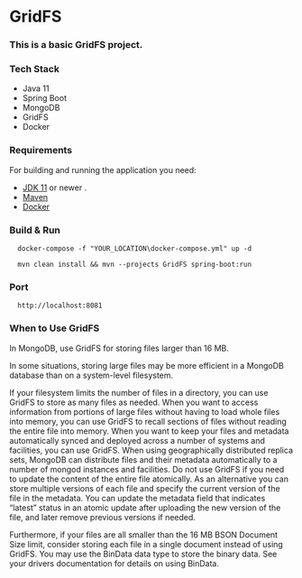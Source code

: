 # GridFS

### This is a basic GridFS project.

### Tech Stack
  - Java 11
  - Spring Boot
  - MongoDB
  - GridFS
  - Docker
  
### Requirements

For building and running the application you need:
- [JDK 11](https://www.oracle.com/java/technologies/javase-jdk11-downloads.html) or newer . 
- [Maven](https://maven.apache.org)
- [Docker](https://www.docker.com/)


### Build & Run 

```
  docker-compose -f "YOUR_LOCATION\docker-compose.yml" up -d 
```

```
  mvn clean install && mvn --projects GridFS spring-boot:run
```

### Port
```
  http://localhost:8081
```

### When to Use GridFS

In MongoDB, use GridFS for storing files larger than 16 MB.

In some situations, storing large files may be more efficient in a MongoDB database than on a system-level filesystem.

If your filesystem limits the number of files in a directory, you can use GridFS to store as many files as needed.
When you want to access information from portions of large files without having to load whole files into memory, you can use GridFS to recall sections of files without reading the entire file into memory.
When you want to keep your files and metadata automatically synced and deployed across a number of systems and facilities, you can use GridFS. When using geographically distributed replica sets, MongoDB can distribute files and their metadata automatically to a number of mongod instances and facilities.
Do not use GridFS if you need to update the content of the entire file atomically. As an alternative you can store multiple versions of each file and specify the current version of the file in the metadata. You can update the metadata field that indicates “latest” status in an atomic update after uploading the new version of the file, and later remove previous versions if needed.

Furthermore, if your files are all smaller than the 16 MB BSON Document Size limit, consider storing each file in a single document instead of using GridFS. You may use the BinData data type to store the binary data. See your drivers documentation for details on using BinData.
